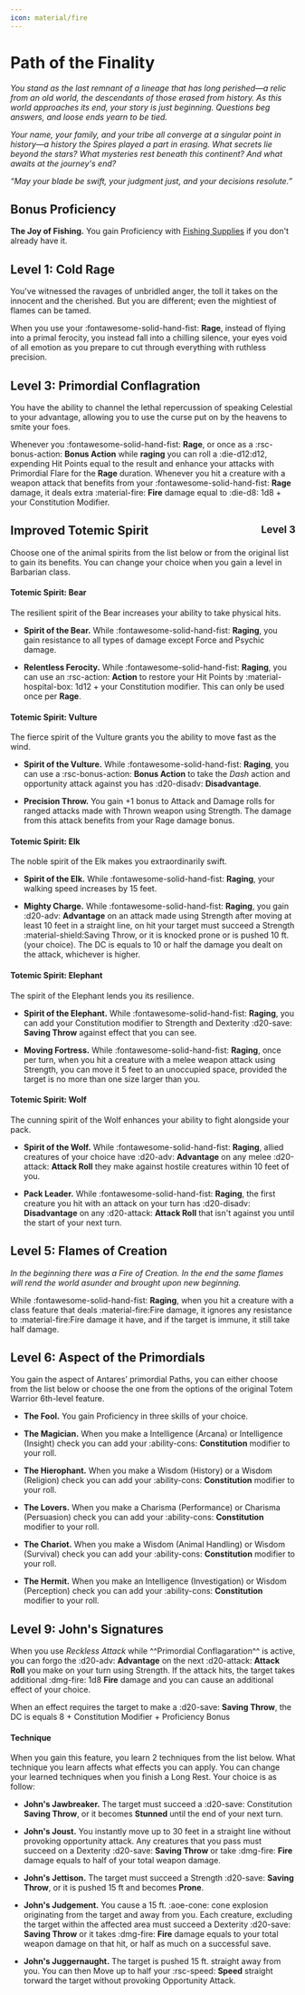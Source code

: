 ```yaml
---
icon: material/fire
---
```


# Path of the Finality

*You stand as the last remnant of a lineage that has long  perished—a relic from an old world, the descendants of those erased from history. As this world approaches its end, your story is just beginning. Questions beg answers, and loose ends yearn to be tied.* 

*Your name, your family, and your tribe all converge at a singular point in history—a history the Spires played a part in erasing. What secrets lie beyond the stars? What mysteries rest beneath this continent? And what awaits at the journey's end?*

<p style="text-align: center;">

<i> “May your blade be swift, your judgment just, and your decisions resolute.” </i>

</p>

## Bonus Proficiency

**The Joy of Fishing.** You gain Proficiency with [Fishing Supplies](../../equipment/tools/artisan-tools.md#fishing-supplies) if you don't already have it.

## Level 1: Cold Rage

You've witnessed the ravages of unbridled anger, the toll it takes on the innocent and the cherished. But you are different; even the mightiest of flames can be tamed.

When you use your :fontawesome-solid-hand-fist: **Rage**, instead of flying into a primal ferocity, you instead fall into a chilling silence, your eyes void of all emotion as you prepare to cut through everything with ruthless precision.

## Level 3: Primordial Conflagration 

You have the ability to channel the lethal repercussion of speaking Celestial to your advantage, allowing you to use the curse put on by the heavens to smite your foes.

Whenever you :fontawesome-solid-hand-fist: **Rage**, or once as a :rsc-bonus-action: **Bonus Action** while **raging** you can roll a :die-d12:d12, expending Hit Points equal to the result and enhance your attacks with Primordial Flare for the **Rage** duration. Whenever you hit a creature with a weapon attack that benefits from your :fontawesome-solid-hand-fist: **Rage** damage, it deals extra :material-fire: **Fire** damage equal to :die-d8: 1d8 + your Constitution Modifier.

## Improved Totemic Spirit <span style="float:right;"> <small> Level 3 </small> </span>

Choose one of the animal spirits from the list below or from the original list to gain its benefits. You can change your choice when you gain a level in Barbarian class.

#### Totemic Spirit: Bear
    
The resilient spirit of the Bear increases your ability to take physical hits.

- **Spirit of the Bear.** While :fontawesome-solid-hand-fist: **Raging**, you gain resistance to all types of damage except Force and Psychic damage.

- **Relentless Ferocity.** While :fontawesome-solid-hand-fist: **Raging**, you can use an :rsc-action: **Action** to  restore your Hit Points by :material-hospital-box: 1d12 + your Constitution modifier. This can only be used once per **Rage**.

#### Totemic Spirit: Vulture
    
The fierce spirit of the Vulture grants you the ability to move fast as the wind. 

- **Spirit of the Vulture.** While :fontawesome-solid-hand-fist: **Raging**, you can use a :rsc-bonus-action: **Bonus Action** to take the *Dash* action and opportunity attack against you has :d20-disadv: **Disadvantage**.

- **Precision Throw.** You gain +1 bonus to Attack and Damage rolls for ranged attacks made with Thrown weapon using Strength. The damage from this attack benefits from your Rage damage bonus.

#### Totemic Spirit: Elk

The noble spirit of the Elk makes you extraordinarily swift. 

- **Spirit of the Elk.** While :fontawesome-solid-hand-fist: **Raging**, your walking speed increases by 15 feet.

- **Mighty Charge.** While :fontawesome-solid-hand-fist: **Raging**, you gain :d20-adv: **Advantage** on an attack made using Strength after moving at least 10 feet in a straight line, on hit your target must succeed a Strength :material-shield:Saving Throw, or it is knocked prone or is pushed 10 ft. (your choice). The DC is equals to 10 or half the damage you dealt on the attack, whichever is higher.

#### Totemic Spirit: Elephant

The spirit of the Elephant lends you its resilience. 

- **Spirit of the Elephant.** While :fontawesome-solid-hand-fist: **Raging**, you can add your Constitution modifier to Strength and Dexterity :d20-save: **Saving Throw** against effect that you can see.

- **Moving Fortress.** While :fontawesome-solid-hand-fist: **Raging**, once per turn, when you hit a creature with a melee weapon attack using Strength, you can move it 5 feet to an unoccupied space, provided the target is no more than one size larger than you.

#### Totemic Spirit: Wolf
    
The cunning spirit of the Wolf enhances your ability to fight alongside your pack. 

- **Spirit of the Wolf.** While :fontawesome-solid-hand-fist: **Raging**, allied creatures of your choice have :d20-adv: **Advantage** on any melee :d20-attack: **Attack Roll** they make against hostile creatures within 10 feet of you.

- **Pack Leader.** While :fontawesome-solid-hand-fist: **Raging**, the first creature you hit with an attack on your turn has :d20-disadv: **Disadvantage** on any :d20-attack: **Attack Roll** that isn't against you until the start of your next turn.

## Level 5: Flames of Creation 

*In the beginning there was a Fire of Creation. In the end the same flames will rend the world asunder and brought upon new beginning.*

While :fontawesome-solid-hand-fist: **Raging**, when you hit a creature with a class feature that deals :material-fire:Fire damage, it ignores any resistance to :material-fire:Fire damage it have, and if the target is immune, it still take half damage.

## Level 6: Aspect of the Primordials

You gain the aspect of Antares’ primordial Paths, you can either choose from the list below or choose the one from the options of the original Totem Warrior 6th-level feature.

- **The Fool.** You gain Proficiency in three skills of your choice.

- **The Magician.** When you make a Intelligence (Arcana) or Intelligence (Insight) check you can add your :ability-cons: **Constitution** modifier to your roll.

- **The Hierophant.** When you make a Wisdom (History) or a Wisdom (Religion) check you can add your :ability-cons: **Constitution**  modifier to your roll.

- **The Lovers.** When you make a Charisma (Performance) or Charisma (Persuasion) check you can add your :ability-cons: **Constitution**  modifier to your roll.

- **The Chariot.** When you make a Wisdom (Animal Handling) or Wisdom (Survival) check you can add your :ability-cons: **Constitution**  modifier to your roll.

- **The Hermit.** When you make an Intelligence (Investigation) or Wisdom (Perception) check you can add your :ability-cons: **Constitution**  modifier to your roll.

## Level 9: John's Signatures

When you use *Reckless Attack* while ^^Primordial Conflagaration^^ is active, you can forgo the :d20-adv: **Advantage** on the next :d20-attack: **Attack Roll** you make on your turn using Strength. If the attack hits, the target takes additional :dmg-fire: 1d8 **Fire** damage and you can cause an additional effect of your choice. 

When an effect requires the target to make a :d20-save: **Saving Throw**, the DC is equals 8 + Constitution Modifier + Proficiency Bonus

#### Technique

When you gain this feature, you learn 2 techniques from the list below. What technique you learn affects what effects you can apply. You can change your learned techniques when you finish a Long Rest. Your choice is as follow:

- **John's Jawbreaker.** The target must succeed a :d20-save: Constitution **Saving Throw**, or it becomes **Stunned** until the end of your next turn.

- **John's Joust.** You instantly move up to 30 feet in a straight line without provoking opportunity attack. Any creatures that you pass must succeed on a Dexterity :d20-save: **Saving Throw** or take :dmg-fire: **Fire** damage equals to half of your total weapon damage.

- **John's Jettison.** The target must succeed a Strength :d20-save: **Saving Throw**, or it is pushed 15 ft and becomes **Prone**.

- **John's Judgement.** You cause a 15 ft. :aoe-cone: cone explosion originating from the target and away from you. Each creature, excluding the target within the affected area must succeed a Dexterity :d20-save: **Saving Throw** or it takes :dmg-fire: **Fire** damage equals to your total weapon damage on that hit, or half as much on a successful save.

- **John's Juggernaught.** The target is pushed 15 ft. straight away from you. You can then Move up to half your :rsc-speed: **Speed** straight torward the target without provoking Opportunity Attack.